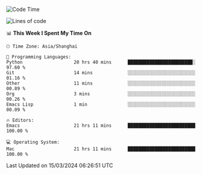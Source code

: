 <!--START_SECTION:waka-->
![Code Time](http://img.shields.io/badge/Code%20Time-1%2C849%20hrs%208%20mins-blue)

![Lines of code](https://img.shields.io/badge/From%20Hello%20World%20I%27ve%20Written-291.6%20thousand%20lines%20of%20code-blue)

📊 **This Week I Spent My Time On** 

```text
🕑︎ Time Zone: Asia/Shanghai

💬 Programming Languages: 
Python                   20 hrs 40 mins      ████████████████████████░   97.60 % 
Git                      14 mins             ░░░░░░░░░░░░░░░░░░░░░░░░░   01.16 % 
Other                    11 mins             ░░░░░░░░░░░░░░░░░░░░░░░░░   00.89 % 
Org                      3 mins              ░░░░░░░░░░░░░░░░░░░░░░░░░   00.26 % 
Emacs Lisp               1 min               ░░░░░░░░░░░░░░░░░░░░░░░░░   00.09 % 

🔥 Editors: 
Emacs                    21 hrs 11 mins      █████████████████████████   100.00 % 

💻 Operating System: 
Mac                      21 hrs 11 mins      █████████████████████████   100.00 % 
```


 Last Updated on 15/03/2024 06:26:51 UTC
<!--END_SECTION:waka-->
